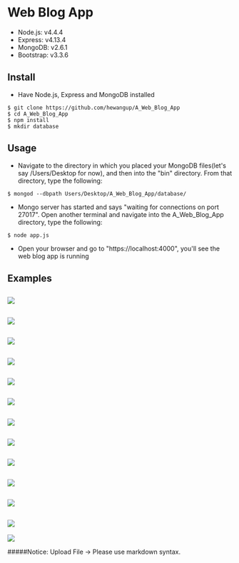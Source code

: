 # Web Blog App

- Node.js: v4.4.4
- Express: v4.13.4
- MongoDB: v2.6.1
- Bootstrap: v3.3.6

## Install
- Have Node.js, Express and MongoDB installed
```
$ git clone https://github.com/hewangup/A_Web_Blog_App
$ cd A_Web_Blog_App
$ npm install 
$ mkdir database 
```

## Usage
- Navigate to the directory in which you placed your MongoDB files(let's say /Users/Desktop for now), and then into the "bin" directory. From that directory, type the following:
```
$ mongod --dbpath Users/Desktop/A_Web_Blog_App/database/
```
- Mongo server has started and says "waiting for connections on port 27017". Open another terminal and navigate into the A_Web_Blog_App directory, type the following:
```
$ node app.js
```
- Open your browser and go to "https://localhost:4000", you'll see the web blog app is running

## Examples

![](/public/images/s0.png)
---
![](/public/images/s1.png)
---
![](/public/images/s2.png)
---
![](/public/images/s3.png)
---
![](/public/images/s4.png)
---
![](/public/images/s5.png)
---
![](/public/images/s6.png)
---
![](/public/images/s6.5.png)
---
![](/public/images/s7.png)
---
![](/public/images/s8.png)
---
![](/public/images/s9.png)
---
![](/public/images/s10.png)
---
![](/public/images/s11.png)


#####Notice: Upload File -> Please use markdown syntax.
